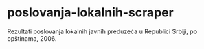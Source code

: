 # poslovanja-lokalnih-scraper
Rezultati poslovanja lokalnih javnih preduzeća u Republici Srbiji, po opštinama, 2006.

